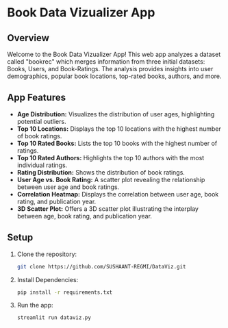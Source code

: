 # Book Data Vizualizer App

## Overview

Welcome to the Book Data Vizualizer App! This web app analyzes a dataset called "bookrec" which merges information from three initial datasets: Books, Users, and Book-Ratings. The analysis provides insights into user demographics, popular book locations, top-rated books, authors, and more.

## App Features

- **Age Distribution:** Visualizes the distribution of user ages, highlighting potential outliers.
- **Top 10 Locations:** Displays the top 10 locations with the highest number of book ratings.
- **Top 10 Rated Books:** Lists the top 10 books with the highest number of ratings.
- **Top 10 Rated Authors:** Highlights the top 10 authors with the most individual ratings.
- **Rating Distribution:** Shows the distribution of book ratings.
- **User Age vs. Book Rating:** A scatter plot revealing the relationship between user age and book ratings.
- **Correlation Heatmap:** Displays the correlation between user age, book rating, and publication year.
- **3D Scatter Plot:** Offers a 3D scatter plot illustrating the interplay between age, book rating, and publication year.

## Setup

1. Clone the repository:

   ```bash
   git clone https://github.com/SUSHAANT-REGMI/DataViz.git

2. Install Dependencies:

   ```bash
   pip install -r requirements.txt

3. Run the app:

   ```bash
   streamlit run dataviz.py

